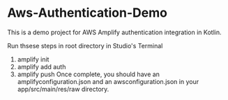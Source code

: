 # Aws-Authentication-Demo
This is a demo project for AWS Amplify authentication integration in Kotlin.

Run thsese steps in root directory in Studio's Terminal 
1. amplify init
2. amplify add auth
3. amplify push
Once complete, you should have an amplifyconfiguration.json and an awsconfiguration.json in your app/src/main/res/raw directory.


